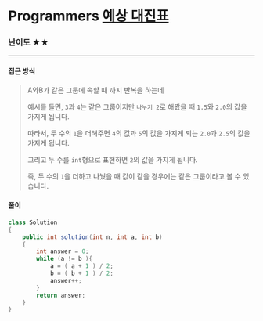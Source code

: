 # Programmers [예상 대진표](https://school.programmers.co.kr/learn/courses/30/lessons/12985)

### 난이도 ★★

---

#### 접근 방식

> A와B가 같은 그룹에 속할 때 까지 반복을 하는데 
>
> 예시를 들면, `3`과 `4`는 같은 그룹이지만 `나누기 2`로 해봤을 때 `1.5`와 `2.0`의 값을 가지게 됩니다.
>
> 따라서, 두 수의 `1`을 더해주면 `4`의 값과 `5`의 값을 가지게 되는 `2.0`과 `2.5`의 값을 가지게 됩니다.
>
> 그리고 두 수를 `int`형으로 표현하면 `2`의 값을 가지게 됩니다.
>
> 즉, 두 수의 `1`을 더하고 나눴을 때 값이 같을 경우에는 같은 그룹이라고 볼 수 있습니다.

#### 풀이

```java
class Solution
{
    public int solution(int n, int a, int b)
    {
        int answer = 0;
        while (a != b ){
            a = ( a + 1 ) / 2;
            b = ( b + 1 ) / 2;
            answer++;
        }
        return answer;
    }
}
```

